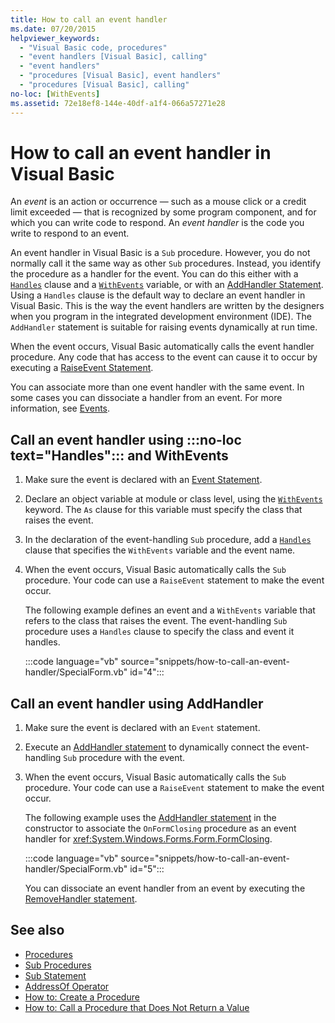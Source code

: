 ```yaml
---
title: How to call an event handler
ms.date: 07/20/2015
helpviewer_keywords:
  - "Visual Basic code, procedures"
  - "event handlers [Visual Basic], calling"
  - "event handlers"
  - "procedures [Visual Basic], event handlers"
  - "procedures [Visual Basic], calling"
no-loc: [WithEvents]
ms.assetid: 72e18ef8-144e-40df-a1f4-066a57271e28
---
```

# How to call an event handler in Visual Basic

An *event* is an action or occurrence — such as a mouse click or a credit limit exceeded — that is recognized by some program component, and for which you can write code to respond. An *event handler* is the code you write to respond to an event.

An event handler in Visual Basic is a `Sub` procedure. However, you do not normally call it the same way as other `Sub` procedures. Instead, you identify the procedure as a handler for the event. You can do this either with a [`Handles`](../../../language-reference/statements/handles-clause.md) clause and a [`WithEvents`](../../../language-reference/modifiers/withevents.md) variable, or with an [AddHandler Statement](../../../language-reference/statements/addhandler-statement.md). Using a `Handles` clause is the default way to declare an event handler in Visual Basic. This is the way the event handlers are written by the designers when you program in the integrated development environment (IDE). The `AddHandler` statement is suitable for raising events dynamically at run time.

When the event occurs, Visual Basic automatically calls the event handler procedure. Any code that has access to the event can cause it to occur by executing a [RaiseEvent Statement](../../../language-reference/statements/raiseevent-statement.md).

You can associate more than one event handler with the same event. In some cases you can dissociate a handler from an event. For more information, see [Events](../events/index.md).

## Call an event handler using :::no-loc text="Handles"::: and WithEvents

1. Make sure the event is declared with an [Event Statement](../../../language-reference/statements/event-statement.md).

2. Declare an object variable at module or class level, using the [`WithEvents`](../../../language-reference/modifiers/withevents.md) keyword. The `As` clause for this variable must specify the class that raises the event.

3. In the declaration of the event-handling `Sub` procedure, add a [`Handles`](../../../language-reference/statements/handles-clause.md) clause that specifies the `WithEvents` variable and the event name.

4. When the event occurs, Visual Basic automatically calls the `Sub` procedure. Your code can use a `RaiseEvent` statement to make the event occur.

    The following example defines an event and a `WithEvents` variable that refers to the class that raises the event. The event-handling `Sub` procedure uses a `Handles` clause to specify the class and event it handles.

    :::code language="vb" source="snippets/how-to-call-an-event-handler/SpecialForm.vb" id="4":::

## Call an event handler using AddHandler

1. Make sure the event is declared with an `Event` statement.

2. Execute an [AddHandler statement](../../../language-reference/statements/addhandler-statement.md) to dynamically connect the event-handling `Sub` procedure with the event.

3. When the event occurs, Visual Basic automatically calls the `Sub` procedure. Your code can use a `RaiseEvent` statement to make the event occur.

    The following example uses the [AddHandler statement](../../../language-reference/statements/addhandler-statement.md) in the constructor to associate the `OnFormClosing` procedure as an event handler for <xref:System.Windows.Forms.Form.FormClosing>.

    :::code language="vb" source="snippets/how-to-call-an-event-handler/SpecialForm.vb" id="5":::

    You can dissociate an event handler from an event by executing the [RemoveHandler statement](../../../language-reference/statements/removehandler-statement.md).

## See also

- [Procedures](index.md)
- [Sub Procedures](sub-procedures.md)
- [Sub Statement](../../../language-reference/statements/sub-statement.md)
- [AddressOf Operator](../../../language-reference/operators/addressof-operator.md)
- [How to: Create a Procedure](how-to-create-a-procedure.md)
- [How to: Call a Procedure that Does Not Return a Value](how-to-call-a-procedure-that-does-not-return-a-value.md)
